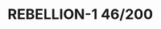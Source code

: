 # REBELLION-1                                                                                                           46/200
